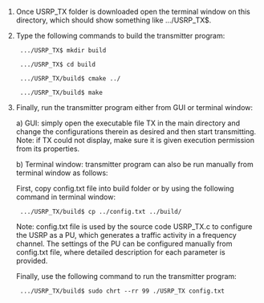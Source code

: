 1) Once USRP_TX folder is downloaded open the terminal window on this directory, which should show something like .../USRP_TX$.
2) Type the following commands to build the transmitter program:

        .../USRP_TX$ mkdir build

        .../USRP_TX$ cd build

        .../USRP_TX/build$ cmake ../

        .../USRP_TX/build$ make

3) Finally, run the transmitter program either from GUI or terminal window:

     a) GUI: simply open the executable file TX in the main directory and change the configurations therein as desired and then start transmitting.
     Note: if TX could not display, make sure it is given execution permission from its properties.
     
     b) Terminal window: transmitter program can also be run manually from terminal window as follows:
     
     First, copy config.txt file into build folder or by using the following command in terminal window:
     
        .../USRP_TX/build$ cp ../config.txt ../build/
     
     Note: config.txt file is used by the source code USRP_TX.c to configure the USRP as a PU, which generates a traffic activity in a frequency channel. The settings of the PU can be configured manually from config.txt file, where detailed description for each parameter is provided.

     Finally, use the following command to run the transmitter program:

        .../USRP_TX/build$ sudo chrt --rr 99 ./USRP_TX config.txt


